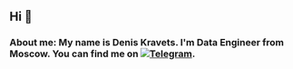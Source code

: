 ## Hi 👋

### About me: My name is Denis Kravets. I'm Data Engineer from Moscow. You can find me on [![Telegram][2.1]][1].  


<!--
**DennisData/DennisData** is a ✨ _special_ ✨ repository because its `README.md` (this file) appears on your GitHub profile.

Here are some ideas to get you started:

- 🔭 I’m currently working on ...
- 🌱 I’m currently learning ...
- 👯 I’m looking to collaborate on ...
- 🤔 I’m looking for help with ...
- 💬 Ask me about ...
- 📫 How to reach me: ...
- 😄 Pronouns: ...
- ⚡ Fun fact: ...
-->


<!-- icons with padding -->

[1.1]: https://github.githubassets.com/assets/GitHub-Logo-ee398b662d42.png
[2.1]: https://img.icons8.com/?size=100&id=63306&format=png&color=000000




<!-- links to your social media accounts -->

[1]: https://t.me/kravetsdenis
[2]: https://github.com/DennisData

